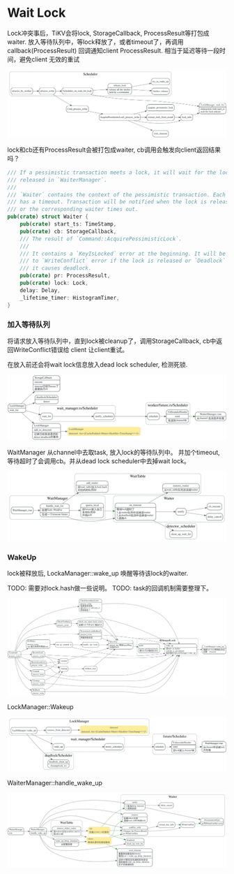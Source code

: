 # Wait Lock

Lock冲突事后，TiKV会将lock, StorageCallback, ProcessResult等打包成waiter.
放入等待队列中，等lock释放了，或者timeout了，再调用callback(ProcessResult)
回调通知client ProcessResult.  相当于延迟等待一段时间，避免client 无效的重试

![](./dot/wait_for_lock.svg)


lock和cb还有ProcessResult会被打包成waiter, cb调用会触发向client返回结果吗？

```rust
/// If a pessimistic transaction meets a lock, it will wait for the lock
/// released in `WaiterManager`.
///
/// `Waiter` contains the context of the pessimistic transaction. Each `Waiter`
/// has a timeout. Transaction will be notified when the lock is released
/// or the corresponding waiter times out.
pub(crate) struct Waiter {
    pub(crate) start_ts: TimeStamp,
    pub(crate) cb: StorageCallback,
    /// The result of `Command::AcquirePessimisticLock`.
    ///
    /// It contains a `KeyIsLocked` error at the beginning. It will be changed
    /// to `WriteConflict` error if the lock is released or `Deadlock` error if
    /// it causes deadlock.
    pub(crate) pr: ProcessResult,
    pub(crate) lock: Lock,
    delay: Delay,
    _lifetime_timer: HistogramTimer,
}
```


### 加入等待队列


将请求放入等待队列中，直到lock被cleanup了，调用StorageCallback, cb中返回WriteConflict错误给
client 让client重试。

在放入前还会将wait lock信息放入dead lock scheduler, 检测死锁.

![](./dot/lock_manager_wait_for.svg)

WaitManager 从channel中去取task, 放入lock的等待队列中。
并加个timeout, 等待超时了会调用cb。并从dead lock scheduler中去掉wait lock。

![](./dot/wait_manager_handle_wait_for.svg)

### WakeUp

lock被释放后, LockaManager::wake_up 唤醒等待该lock的waiter.

TODO: 需要对lock.hash做一些说明。
TODO: task的回调机制需要整理下。

![](./dot/lock_manager_wake_up.svg)

LockManager::Wakeup

![](./dot/lock_manager_wake_up2.svg)

WaiterManager::handle_wake_up

![](./dot/wait_manager_handle_wake_up.svg)

